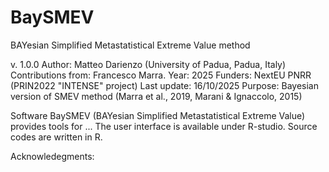 # BaySMEV
BAYesian Simplified Metastatistical Extreme Value method

v. 1.0.0
Author: Matteo Darienzo (University of Padua, Padua, Italy)
Contributions from: Francesco Marra.
Year: 2025
Funders: NextEU PNRR (PRIN2022 "INTENSE" project)
Last update: 16/10/2025
Purpose:
Bayesian version of SMEV method (Marra et al., 2019, Marani &amp; Ignaccolo, 2015)

Software BaySMEV (BAYesian Simplified Metastatistical Extreme Value) provides tools for ...
The user interface is available under R-studio. Source codes are written in R.

Acknowledegments:
